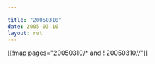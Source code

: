 ```yaml
---

title: "20050310"
date: 2005-03-10
layout: rut
---
```


[[!map pages="20050310/* and ! 20050310/*/*"]]
